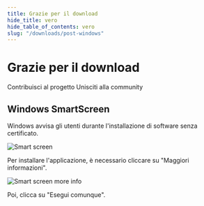 ```yaml
---
title: Grazie per il download
hide_title: vero
hide_table_of_contents: vero
slug: "/downloads/post-windows"
---
```


<div className="text-center margin-top--xl">

# Grazie per il download

<div className="row margin-bottom--lg padding--sm flex-center">
<Link className="button button--outline button--warning button--lg margin--sm" href="/contributing">
  Contribuisci al progetto
</Link>
<Link className="button button--outline button--info button--lg margin--sm" href="https://linwood.dev/matrix">
  Unisciti alla community
</Link>

</div>

## Windows SmartScreen


Windows avvisa gli utenti durante l'installazione di software senza certificato.

![Smart screen](/img/smart-screen.png)

Per installare l'applicazione, è necessario cliccare su "Maggiori informazioni".

![Smart screen more info](/img/smart-screen-more-info.png)

Poi, clicca su "Esegui comunque".

</div>
